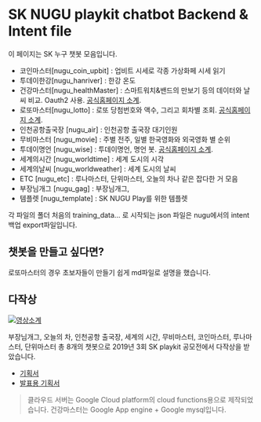 # SK NUGU playkit chatbot Backend & Intent file

이 페이지는 SK 누구 챗봇 모음입니다.

* 코인마스터[nugu_coin_upbit] : 업비트 시세로 각종 가상화페 시세 읽기
* 투데이한강[nugu_hanriver] : 한강 온도
* 건강마스터[nugu_healthMaster] : 스마트워치&밴드의 만보기 등의 데이터와 날씨 비교. Oauth2 사용. [공식홈페이지 소계](http://blog.naver.com/nuguai/221472224053).
* 로또마스터[nugu_lotto] : 로또 당첨번호와 액수, 그리고 회차별 조회. [공식홈페이지 소계](http://blog.naver.com/nuguai/221466531053).
* 인천공항출국장 [nugu_air] : 인천공항 출국장 대기인원
* 무비마스터 [nugu_movie] : 주별 전주, 일별 한국영화와 외국영화 별 순위
* 투데이명언 [nugu_wise] : 투데이명언, 명언 봇. [공식홈페이지 소계](http://blog.naver.com/nuguai/221613927356).
* 세계의시간 [nugu_worldtime] : 세계 도시의 시각
* 세계의날씨 [nugu_worldweather] : 세계 도시의 날씨
* ETC [nugu_etc] : 루나마스터, 단위마스터, 오늘의 차나 같은 잡다한 거 모음
* 부장님개그 [nugu_gag] : 부장님개그,
* 템플렛 [nugu_template] : SK NUGU Play를 위한 템플렛

각 파일의 폴더 처음의 training_data... 로 시작되는 json 파일은 nugu에서의 intent 백업 export파일입니다.

## 챗봇을 만들고 싶다면?

로또마스터의 경우 초보자들이 만들기 쉽게 md파일로 설명을 했습니다.

## 다작상

[![영상소계](http://img.youtube.com/vi/HBuyEtb8f5s/0.jpg)](https://www.youtube.com/watch?v=HBuyEtb8f5s)

부장님개그, 오늘의 차, 인천공항 출국장, 세계의 시간, 무비마스터, 코인마스터, 루나마스터, 단위마스터
총 8개의 챗봇으로 2019년 3회 SK playkit 공모전에서 다작상을 받았습니다.

* [기획서](./pds/NUGU_Play_2019_0815RisingBloom_1.pptx)
* [발표용 기획서](./pds/NUGU_Play_2019_0827RisingBloom_2.pptx)


> 클라우드 서버는 Google Cloud platform의 cloud functions용으로 제작되었습니다.
> 건강마스터는 Google App engine + Google mysql입니다.
